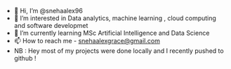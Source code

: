 - 👋 Hi, I’m @snehaalex96
- 👀 I’m interested in Data analytics, machine learning , cloud computing and software developmet
- 🌱 I’m currently learning MSc Artificial Intelligence and Data Science
- 📫 How to reach me - snehaalexgrace@gmail.com
- NB : Hey most of my projects were done locally and I recently pushed to github ! 

<!---
snehaalex96/snehaalex96 is a ✨ special ✨ repository because its `README.md` (this file) appears on your GitHub profile.
You can click the Preview link to take a look at your changes.
--->

